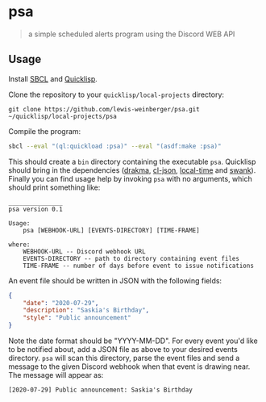 # psa

> a simple scheduled alerts program using the Discord WEB API

## Usage

Install [SBCL](http://www.sbcl.org/platform-table.html) and [Quicklisp](https://www.quicklisp.org/beta/).

Clone the repository to your `quicklisp/local-projects` directory:

```
git clone https://github.com/lewis-weinberger/psa.git ~/quicklisp/local-projects/psa
```

Compile the program:

```sh
sbcl --eval "(ql:quickload :psa)" --eval "(asdf:make :psa)"
```

This should create a `bin` directory containing the executable `psa`. Quicklisp should bring in the dependencies ([drakma](https://edicl.github.io/drakma/), [cl-json](https://common-lisp.net/project/cl-json/cl-json.html), [local-time](https://common-lisp.net/project/local-time/) and [swank](https://www.cliki.net/Swank)). Finally you can find usage help by invoking `psa` with no arguments, which should print something like:

```
_______________
psa version 0.1

Usage:
    psa [WEBHOOK-URL] [EVENTS-DIRECTORY] [TIME-FRAME]

where:
    WEBHOOK-URL -- Discord webhook URL
    EVENTS-DIRECTORY -- path to directory containing event files
    TIME-FRAME -- number of days before event to issue notifications
```

An event file should be written in JSON with the following fields:

```json
{
    "date": "2020-07-29",
    "description": "Saskia's Birthday",
    "style": "Public announcement"
}
```
Note the date format should be "YYYY-MM-DD". For every event you'd like to be notified about, add a JSON file as above to your desired events directory. `psa` will scan this directory, parse the event files and send a message to the given Discord webhook when that event is drawing near. The message will appear as:

```
[2020-07-29] Public announcement: Saskia's Birthday
```